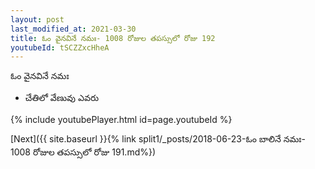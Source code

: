 ```yaml
---
layout: post
last_modified_at: 2021-03-30
title: ఓం వైనవినే నమః- 1008 రోజుల తపస్సులో రోజు 192
youtubeId: tSCZZxcHheA
---
```

 
 
 ఓం వైనవినే నమః  
 
 -  చేతిలో వేణువు ఎవరు 
 
  
 
  
 
 
 
 
 
 


{% include youtubePlayer.html id=page.youtubeId %}
 
[Next]({{ site.baseurl }}{% link  split1/_posts/2018-06-23-ఓం బాలినే నమః- 1008 రోజుల తపస్సులో రోజు 191.md%})
 
